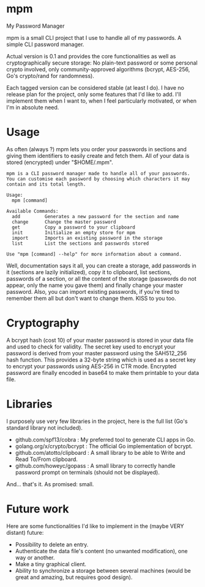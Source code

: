 # mpm
My Password Manager

mpm is a small CLI project that I use to handle all of my passwords. A simple CLI password manager.

Actual version is 0.1 and provides the core functionalities as well as cryptographically secure storage: No plain-text password or some personal crypto involved, only community-approved algorithms (bcrypt, AES-256, Go's crypto/rand for randomness).

Each tagged version can be considered stable (at least I do). I have no release plan for the project, only some features that I'd like to add. I'll implement them when I want to, when I feel particularly motivated, or when I'm in absolute need.

# Usage

As often (always ?) mpm lets you order your passwords in sections and giving them identifiers to easily create and fetch them. All of your data is stored (encrypted) under "$HOME/.mpm".

```
mpm is a CLI password manager made to handle all of your passwords.
You can customise each password by choosing which characters it may contain and its total length.

Usage:
  mpm [command]

Available Commands:
  add         Generates a new password for the section and name
  change      Change the master password
  get         Copy a password to your clipboard
  init        Initialize an empty store for mpm
  import      Imports an existing password in the storage
  list        List the sections and passwords stored

Use "mpm [command] --help" for more information about a command.
```

Well, documentation says it all, you can create a storage, add passwords in it (sections are lazily initialized), copy it to clipboard, list sections, passwords of a section, or all the content of the storage (passwords do not appear, only the name you gave them) and finally change your master password. Also, you can import existing passwords, if you're tired to remember them all but don't want to change them. KISS to you too.

# Cryptography

A bcrypt hash (cost 10) of your master password is stored in your data file and used to check for validity. The secret key used to encrypt your password is derived from your master password using the SAH512\_256 hash function. This provides a 32-byte string which is used as a secret key to encrypt your passwords using AES-256 in CTR mode. Encrypted password are finally encoded in base64 to make them printable to your data file.

# Libraries

I purposely use very few libraries in the project, here is the full list (Go's standard library not included).

- github.com/spf13/cobra : My preferred tool to generate CLI apps in Go.
- golang.org/x/crypto/bcrypt : The official Go implementation of bcrypt.
- github.com/atotto/clipboard : A small library to be able to Write and Read To/From clipboard.
- github.com/howeyc/gopass : A small library to correctly handle password prompt on terminals (should not be displayed).

And... that's it. As promised: small.

# Future work

Here are some functionalities I'd like to implement in the (maybe VERY distant) future:

- Possibility to delete an entry.
- Authenticate the data file's content (no unwanted modification), one way or another.
- Make a tiny graphical client.
- Ability to synchronize a storage between several machines (would be great and amazing, but requires good design).
